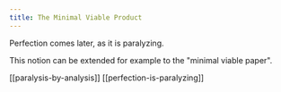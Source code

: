 ```yaml
---
title: The Minimal Viable Product
---
```


Perfection comes later, as it is paralyzing.

This notion can be extended for example to the "minimal viable paper".

[[paralysis-by-analysis]]
[[perfection-is-paralyzing]]







